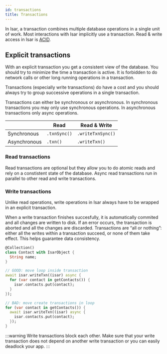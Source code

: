 ```yaml
---
id: transactions
title: Transactions
---
```


In Isar, a transaction combines multiple database operations in a single unit of work. Most interactions with Isar implicitly use a transaction. Read & write access in Isar is [ACID](http://en.wikipedia.org/wiki/ACID).

## Explicit transactions

With an explicit transaction you get a consistent view of the database. You should try to minimize the time a transaction is active. It is forbidden to do network calls or other long running operations in a transaction.

Transactions (especially write transactions) do have a cost and you should always try to group successive operations in a single transaction.

Transactions can either be synchronous or asynchronous. In synchronous transactions you may only use synchronous operations. In asynchronous transactions only async operations.

|              | Read         | Read & Write       |
|--------------|--------------|--------------------|
| Synchronous  | `.txnSync()` | `.writeTxnSync()`  |
| Asynchronous | `.txn()`     | `.writeTxn()`      |


### Read transactions

Read transactions are optional but they allow you to do atomic reads and rely on a constistent state of the database. Async read transactions run in parallel to other read and write transactions.


### Write transactions

Unlike read operations, write operations in Isar always have to be wrapped in an explicit transaction.

When a write transaction finishes succesfully, it is automatically commited and all changes are written to disk. If an error occurs, the transaction is aborted and all the changes are discarded. Transactions are “all or nothing”: either all the writes within a transaction succeed, or none of them take effect. This helps guarantee data consistency.

```dart
@Collection()
class Contact with IsarObject {
  String name;
}

// GOOD: move loop inside transaction
await isar.writeTxn((isar) async {
  for (var contact in getContacts()) {
    isar.contacts.put(contact);
  }
});

// BAD: move create transactions in loop
for (var contact in getContacts()) {
  await isar.writeTxn((isar) async {
    isar.contacts.put(contact);
  });
}
```

:::warning
Write transactions block each other. Make sure that your write transaction does not depend on another write transaction or you can easily deadlock your app.
:::